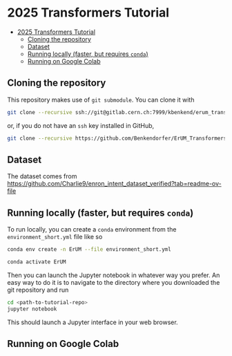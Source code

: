 # 2025 Transformers Tutorial

- [2025 Transformers Tutorial](#2025-transformers-tutorial)
  - [Cloning the repository](#cloning-the-repository)
  - [Dataset](#dataset)
  - [Running locally (faster, but requires `conda`)](#running-locally-faster-but-requires-conda)
  - [Running on Google Colab](#running-on-google-colab)

## Cloning the repository

This repository makes use of `git submodule`. You can clone it with

```bash
git clone --recursive ssh://git@gitlab.cern.ch:7999/kbenkend/erum_transformers_tutorial_2025.git
```

or, if you do not have an `ssh` key installed in GitHub,

```bash
git clone --recursive https://github.com/Benkendorfer/ErUM_Transformers_Tutorial_2025.git
```

## Dataset

The dataset comes from <https://github.com/Charlie9/enron_intent_dataset_verified?tab=readme-ov-file>

## Running locally (faster, but requires `conda`)

To run locally, you can create a `conda` environment from the `environment_short.yml` file like so

```bash
conda env create -n ErUM --file environment_short.yml

conda activate ErUM
```

Then you can launch the Jupyter notebook in whatever way you prefer. An easy way to do it is to navigate to the directory where you downloaded the git repository and run

```bash
cd <path-to-tutorial-repo>
jupyter notebook
```

This should launch a Jupyter interface in your web browser.

## Running on Google Colab
